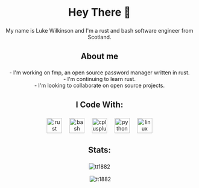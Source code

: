 <h1 align="center">Hey There 👋</h1>

###

<p align="center">My name is Luke Wilkinson and I'm a rust and bash software engineer from Scotland.</p>

###

<h2 align="center"><b>About me</b></h2>

###

<p align="center">- I'm working on fmp, an open source password manager written in rust.<br>- I'm continuing to learn rust.<br>- I'm looking to collaborate on open source projects.</p>

###

<h2 align="center">I Code With:</h2>

###

<div align="center">
  <img src="https://cdn.jsdelivr.net/gh/devicons/devicon/icons/rust/rust-original.svg" height="40" alt="rust logo"  />
  <img width="12" />
  <img src="https://cdn.jsdelivr.net/gh/devicons/devicon/icons/bash/bash-original.svg" height="40" alt="bash logo"  />
  <img width="12" />
  <img src="https://cdn.jsdelivr.net/gh/devicons/devicon/icons/cplusplus/cplusplus-original.svg" height="40" alt="cplusplus logo"  />
  <img width="12" />
  <img src="https://cdn.jsdelivr.net/gh/devicons/devicon/icons/python/python-original.svg" height="40" alt="python logo"  />
  <img width="12" />
  <img src="https://cdn.jsdelivr.net/gh/devicons/devicon/icons/linux/linux-original.svg" height="40" alt="linux logo"  />

  ###

  <h2 align="center">Stats:</h2>

  ###
  
<p><img align="center" src="https://github-readme-stats.vercel.app/api/top-langs?username=tt1882&show_icons=true&theme=dark&locale=en&layout=compact" alt="tt1882" /></p>

<p>&nbsp;<img align="center" src="https://github-readme-stats.vercel.app/api?username=tt1882&show_icons=true&theme=dark&locale=en" alt="tt1882" /></p>

</div>
